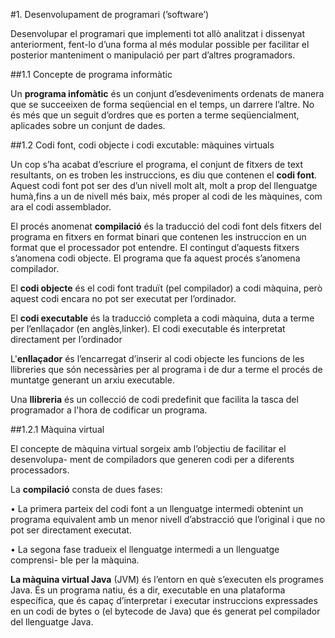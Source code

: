 #1. Desenvolupament de programari (’software’)

Desenvolupar el programari que implementi tot allò analitzat i dissenyat
anteriorment, fent-lo d’una forma al més modular possible per facilitar el
posterior manteniment o manipulació per part d’altres programadors.

##1.1 Concepte de programa informàtic

Un **programa infomàtic** és un conjunt d’esdeveniments ordenats de manera
que se succeeixen de forma seqüencial en el temps, un darrere l’altre. 
No és més que un seguit d’ordres que es porten a terme seqüencialment, aplicades sobre un conjunt de dades.

##1.2 Codi font, codi objecte i codi excutable: màquines virtuals

Un cop s’ha acabat d’escriure el programa, el conjunt de fitxers de text
resultants, on es troben les instruccions, es diu que contenen el **codi font**.
Aquest codi font pot ser des d’un nivell molt alt, molt a prop del llenguatge
humà,fins a un de nivell més baix, més proper al codi de les màquines, com
ara el codi assemblador.

El procés anomenat **compilació** és la traducció del codi font dels fitxers del
programa en fitxers en format binari que contenen les instruccion en un format
que el processador pot entendre. El contingut d’aquests fitxers s’anomena codi
objecte. El programa que fa aquest procés s’anomena compilador.

El **codi objecte** és el codi font traduït (pel compilador) a codi màquina, però
aquest codi encara no pot ser executat per l’ordinador.

El **codi executable** és la traducció completa a codi màquina, duta a terme per
l’enllaçador (en anglès,linker). El codi executable és interpretat directament
per l’ordinador

L'**enllaçador** és l’encarregat d’inserir al codi objecte les funcions de les llibreries
que són necessàries per al programa i de dur a terme el procés de muntatge
generant un arxiu executable.

Una **llibreria** és un collecció de codi predefinit que facilita la tasca del programador a l'hora de codificar un programa.

##1.2.1 Màquina virtual

El concepte de màquina virtual sorgeix amb l’objectiu de facilitar el desenvolupa-
ment de compiladors que generen codi per a diferents processadors.

La **compilació** consta de dues fases:

• La primera parteix del codi font a un llenguatge intermedi obtenint un
programa equivalent amb un menor nivell d’abstracció que l’original i que
no pot ser directament executat.

• La segona fase tradueix el llenguatge intermedi a un llenguatge comprensi-
ble per la màquina.


**La màquina virtual Java** (JVM) és l’entorn en què s’executen els programes Java.
És un programa natiu, és a dir, executable en una plataforma específica, que és
capaç d’interpretar i executar instruccions expressades en un codi de bytes o (el
bytecode de Java) que és generat pel compilador del llenguatge Java.

